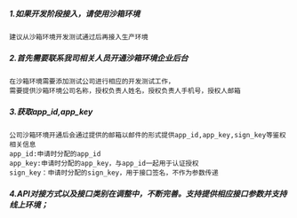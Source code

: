 
##### 1.如果开发阶段接入，请使用沙箱环境

```
建议从沙箱环境开发测试通过后再接入生产环境

```

##### 2.首先需要联系我司相关人员开通沙箱环境企业后台

```
在沙箱环境需要添加测试公司进行相应的开发测试工作，
需要提供沙箱环境公司名称，授权负责人姓名，授权负责人手机号，授权人邮箱

```

##### 3.获取app_id,app_key

```
公司沙箱环境开通后会通过提供的邮箱以邮件的形式提供app_id,app_key,sign_key等鉴权相关信息
app_id:申请时分配的app_id
app_key:申请时分配的app_key，与app_id一起用于认证授权
sign_key：申请时分配的sign_key，用于接口签名，不作为参数传递

```

##### 4.API对接方式以及接口类别在调整中，不断完善。支持提供相应接口参数并支持线上环境；

